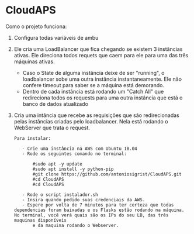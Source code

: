 # CloudAPS

Como o projeto funciona:

  1. Configura todas variáveis de ambu

  2. Ele cria uma LoadBalancer que fica chegando se existem 3 instâncias ativas. Ele direciona todos requets que caem para ele para uma das três máquinas ativas. 
  
        - Caso o State de alguma instância deixe de ser "running", o loadbalancer sobe uma outra instância instantaneamente. Ele não confere timeout para saber se a máquina está demorando.
        - Dentro de cada instância está rodando um "Catch All" que redireciona todos os requests para uma outra instância que está o banco de dados atualizado
        
        
  3. Cria uma intância que recebe as requisições que são redirecionadas pelas instâncias criadas pelo loadbalancer. Nela está
         rodando o WebServer que trata o request.
         
         
         
         Para instalar:
         
            - Crie uma instância na AWS com Ubuntu 18.04
            - Rode os seguintes comando no terminal:
            
                #sudo apt -y update
                #sudo apt install -y python-pip 
                #git clone https://github.com/antoniosigrist/CloudAPS.git
                #cd CloudAPS
                #cd CloudAPS
                
            - Rode o script instalador.sh
            - Insira quando pedido suas credenciais da AWS. 
            - Espere por volta de 7 minutos para ter certeza que todas dependencias foram baixadas e os Flasks estão rodando na máquina. No terminal, você verá quais são os IPs do seu LB, das três maquinas disponíveis
                e da maquina rodando o Webserver.
 
        
